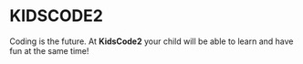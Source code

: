 # KIDSCODE2
Coding is the future. At **KidsCode2** your child will be able to learn and have fun at the same time!